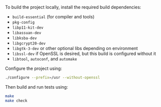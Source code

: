 To build the project locally, install the required build dependencies:
- `build-essential` (for compiler and tools)
- `pkg-config`
- `libp11-kit-dev`
- `libassuan-dev`
- `libksba-dev`
- `libgcrypt20-dev`
- `libgtk-3-dev` or other optional libs depending on environment
- `libssl-dev` if OpenSSL is desired, but this build is configured without it
- `libtool`, `autoconf`, and `automake`

Configure the project using:

```sh
./configure --prefix=/usr --without-openssl
```

Then build and run tests using:

```sh
make
make check
```
